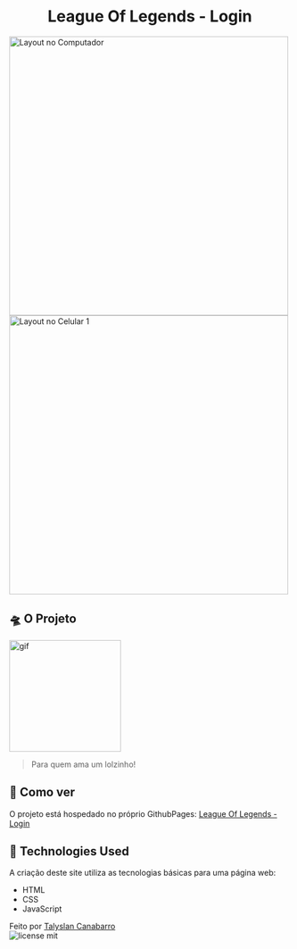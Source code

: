 <h1 align="center"> League Of Legends - Login</h1>

<img height="500" src="https://github.com/Talyslan/League-Of-Legends-Login/assets/78499700/acc86d5a-e38e-472e-b8d6-2547c46ff08d" alt="Layout no Computador" />
<img height="500" src="https://github.com/Talyslan/League-Of-Legends-Login/assets/78499700/72cd2915-a3b9-4ff2-a651-5700bcb87bc1" alt="Layout no Celular 1" /> 

## 🛸 O Projeto
<img height="200" src="https://64.media.tumblr.com/6137432f36f51bdeb108855ef71df75c/4202203ae19a40f8-a4/s540x810/341ab1b78c070b477839fa9bedfc5682524d6bd6.gif" alt="gif" />

<blockquote>Para quem ama um lolzinho!</blockquote>

 

## 📌 Como ver

O projeto está hospedado no próprio GithubPages:
[League Of Legends - Login](https://talyslan.github.io/League-Of-Legends-Login/)


## 🚀 Technologies Used

A criação deste site utiliza as tecnologias básicas para uma página web:

- HTML
- CSS
- JavaScript

Feito por <a href="https://github.com/Talyslan">Talyslan Canabarro</a>
<br/>
<img src="https://img.shields.io/badge/license-MIT-8A2BE2" alt="license mit" />
